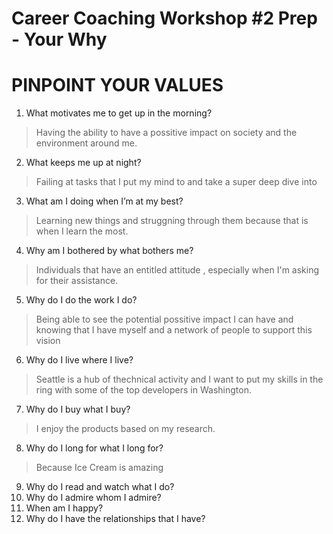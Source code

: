# Career Coaching Workshop #2 Prep - Your Why

# PINPOINT YOUR VALUES




1. What motivates me to get up
in the morning?

> Having the ability to have a possitive impact on society and the environment around me.

2. What keeps me up at night?

> Failing at tasks that I put my mind to and take a super deep dive into 

3. What am I doing when I’m
at my best?

> Learning new things and struggning through them because that is when I learn the most.

4. Why am I bothered by what
bothers me?

> Individuals that have an entitled attitude , especially when I'm asking for their assistance.

5. Why do I do the work I do?

> Being able to see the potential possitive impact I can have and knowing that I have myself and a network of people to support this vision

6. Why do I live where I live?

> Seattle is a hub of thechnical activity and I want to put my skills in the ring with some of the top developers in Washington.

7. Why do I buy what I buy?

> I enjoy the products based on my research.

8. Why do I long for what I long for?

> Because Ice Cream is amazing

9. Why do I read and watch what I do?
10. Why do I admire whom I admire?
11. When am I happy?
12. Why do I have the relationships
that I have?
